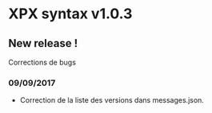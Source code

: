 # XPX syntax v1.0.3

## New release !

Corrections de bugs

### 09/09/2017
* Correction de la liste des versions dans messages.json.
